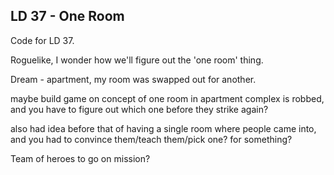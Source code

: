 LD 37  - One Room
----

Code for LD 37.

Roguelike, I wonder how we'll figure out the 'one room' thing.

Dream - apartment, my room was swapped out for another.

maybe build game on concept of one room in apartment complex is robbed, and
you have to figure out which one before they strike again?

also had idea before that of having a single room where people came into,
and you had to convince them/teach them/pick one? for something?

Team of heroes to go on mission?
